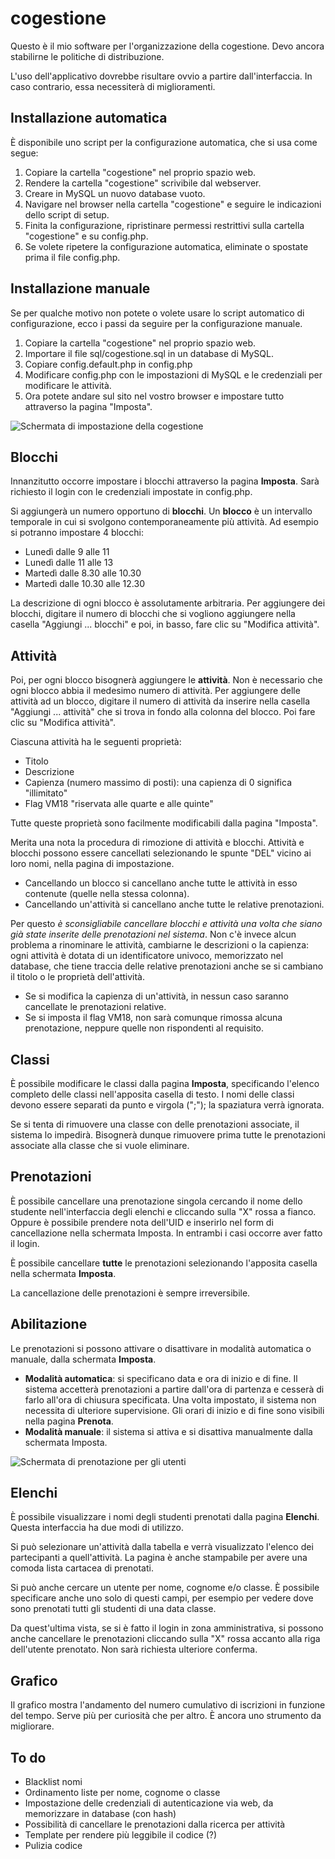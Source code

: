 cogestione
==========

Questo è il mio software per l'organizzazione della cogestione.
Devo ancora stabilirne le politiche di distribuzione.

L'uso dell'applicativo dovrebbe risultare ovvio a partire dall'interfaccia.
In caso contrario, essa necessiterà di miglioramenti.

Installazione automatica
------------------------

È disponibile uno script per la configurazione automatica, che si usa come segue:

1. Copiare la cartella "cogestione" nel proprio spazio web.
2. Rendere la cartella "cogestione" scrivibile dal webserver.
3. Creare in MySQL un nuovo database vuoto.
4. Navigare nel browser nella cartella "cogestione" e seguire le indicazioni dello script di setup.
5. Finita la configurazione, ripristinare permessi restrittivi sulla cartella "cogestione" e su config.php.
6. Se volete ripetere la configurazione automatica, eliminate o spostate prima il file config.php.

Installazione manuale
---------------------

Se per qualche motivo non potete o volete usare lo script automatico di configurazione, ecco i passi da seguire per la configurazione manuale.

1. Copiare la cartella "cogestione" nel proprio spazio web.
2. Importare il file sql/cogestione.sql in un database di MySQL.
3. Copiare config.default.php in config.php
4. Modificare config.php con le impostazioni di MySQL e le credenziali per modificare le attività.
5. Ora potete andare sul sito nel vostro browser e impostare tutto attraverso la pagina "Imposta".

![Schermata di impostazione della cogestione](http://i.imgur.com/5p7TCgc.png)

Blocchi
-------

Innanzitutto occorre impostare i blocchi attraverso la pagina **Imposta**.
Sarà richiesto il login con le credenziali impostate in config.php.

Si aggiungerà un numero opportuno di **blocchi**.
Un **blocco** è un intervallo temporale in cui si svolgono contemporaneamente più attività.
Ad esempio si potranno impostare 4 blocchi:
- Lunedì dalle 9 alle 11
- Lunedì dalle 11 alle 13
- Martedì dalle 8.30 alle 10.30
- Martedì dalle 10.30 alle 12.30

La descrizione di ogni blocco è assolutamente arbitraria.
Per aggiungere dei blocchi, digitare il numero di blocchi che si vogliono aggiungere nella casella "Aggiungi ... blocchi" e poi, in basso, fare clic su "Modifica attività".

Attività
--------

Poi, per ogni blocco bisognerà aggiungere le **attività**.
Non è necessario che ogni blocco abbia il medesimo numero di attività.
Per aggiungere delle attività ad un blocco, digitare il numero di attività da inserire nella casella "Aggiungi ... attività" che si trova in fondo alla colonna del blocco. Poi fare clic su "Modifica attività".

Ciascuna attività ha le seguenti proprietà:
- Titolo
- Descrizione
- Capienza (numero massimo di posti): una capienza di 0 significa "illimitato"
- Flag VM18 "riservata alle quarte e alle quinte"

Tutte queste proprietà sono facilmente modificabili dalla pagina "Imposta".

Merita una nota la procedura di rimozione di attività e blocchi.
Attività e blocchi possono essere cancellati selezionando le spunte "DEL" vicino ai loro nomi, nella pagina di impostazione.
- Cancellando un blocco si cancellano anche tutte le attività in esso contenute (quelle nella stessa colonna).
- Cancellando un'attività si cancellano anche tutte le relative prenotazioni.

Per questo _è sconsigliabile cancellare blocchi e attività una volta che siano già state inserite delle prenotazioni nel sistema_.
Non c'è invece alcun problema a rinominare le attività, cambiarne le descrizioni o la capienza: ogni attività è dotata di un identificatore univoco, memorizzato nel database, che tiene traccia delle relative prenotazioni anche se si cambiano il titolo o le proprietà dell'attività.

- Se si modifica la capienza di un'attività, in nessun caso saranno cancellate le prenotazioni relative.
- Se si imposta il flag VM18, non sarà comunque rimossa alcuna prenotazione, neppure quelle non rispondenti al requisito.

Classi
------

È possibile modificare le classi dalla pagina **Imposta**, specificando l'elenco completo delle classi nell'apposita casella di testo. I nomi delle classi devono essere separati da punto e virgola (";"); la spaziatura verrà ignorata.

Se si tenta di rimuovere una classe con delle prenotazioni associate, il sistema lo impedirà. Bisognerà dunque rimuovere prima tutte le prenotazioni associate alla classe che si vuole eliminare.

Prenotazioni
------------

È possibile cancellare una prenotazione singola cercando il nome dello studente nell'interfaccia degli elenchi e cliccando sulla "X" rossa a fianco.
Oppure è possibile prendere nota dell'UID e inserirlo nel form di cancellazione nella schermata Imposta.
In entrambi i casi occorre aver fatto il login.

È possibile cancellare **tutte** le prenotazioni selezionando l'apposita casella nella schermata **Imposta**.

La cancellazione delle prenotazioni è sempre irreversibile.

Abilitazione
------------

Le prenotazioni si possono attivare o disattivare in modalità automatica o manuale, dalla schermata **Imposta**.

* **Modalità automatica**: si specificano data e ora di inizio e di fine. Il sistema accetterà prenotazioni a partire dall'ora di partenza e cesserà di farlo all'ora di chiusura specificata. Una volta impostato, il sistema non necessita di ulteriore supervisione. Gli orari di inizio e di fine sono visibili nella pagina **Prenota**.
* **Modalità manuale**: il sistema si attiva e si disattiva manualmente dalla schermata Imposta.

![Schermata di prenotazione per gli utenti](http://i.imgur.com/dZD4StH.png)

Elenchi
-------

È possibile visualizzare i nomi degli studenti prenotati dalla pagina **Elenchi**.
Questa interfaccia ha due modi di utilizzo.

Si può selezionare un'attività dalla tabella e verrà visualizzato l'elenco dei partecipanti a quell'attività. La pagina è anche stampabile per avere una comoda lista cartacea di prenotati.

Si può anche cercare un utente per nome, cognome e/o classe. È possibile specificare anche uno solo di questi campi, per esempio per vedere dove sono prenotati tutti gli studenti di una data classe.

Da quest'ultima vista, se si è fatto il login in zona amministrativa, si possono anche cancellare le prenotazioni cliccando sulla "X" rossa accanto alla riga dell'utente prenotato. Non sarà richiesta ulteriore conferma.

Grafico
-------

Il grafico mostra l'andamento del numero cumulativo di iscrizioni in funzione del tempo.
Serve più per curiosità che per altro. È ancora uno strumento da migliorare.

To do
-----

* Blacklist nomi
* Ordinamento liste per nome, cognome o classe
* Impostazione delle credenziali di autenticazione via web, da memorizzare in database (con hash)
* Possibilità di cancellare le prenotazioni dalla ricerca per attività
* Template per rendere più leggibile il codice (?)
* Pulizia codice